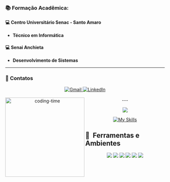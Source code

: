 ### 📚 **Formação Acadêmica:**
#### 💻 **Centro Universitário Senac - Santo Amaro**
- **Técnico em Informática**

#### 💻 **Senai Anchieta**
- **Desenvolvimento de Sistemas**

---

### 📱 **Contatos**
<div align="center">
  <a href="mailto:profissionaljoseh@gmail.com">
    <img src="https://img.shields.io/badge/Gmail-D14836?style=flat-square&logo=gmail&logoColor=white" alt="Gmail">
  </a>
  <a href="https://www.linkedin.com/in/josé-henrique-25568835a" target="_blank">
    <img src="https://img.shields.io/badge/LinkedIn-0077B5?style=flat-square&logo=linkedin&logoColor=white" alt="LinkedIn">
  </a>
</div>

<div align="center"> 
 <div style="display: inline_block"><br>
    <img align="left" height="250" alt="coding-time" src="devGif.gif">
---

<p align="center">
<img src="https://github-readme-stats.vercel.app/api?username=Henriquerssx&show_icons=true&theme=github_dark&hide_border=true&title_color=00ff99&icon_color=00ff99&text_color=ffffff" />
</div>
</p>

   

[![My Skills](https://skillicons.dev/icons?i=java,mysql,git,kotlin,javascript)](https://skillicons.dev)
 </div>
<div>


## 🧰 &nbsp;Ferramentas e Ambientes

<p align="center">
  <img src="https://img.shields.io/badge/IntelliJ%20IDEA-000000?style=for-the-badge&logo=intellijidea&logoColor=white"/>
  <img src="https://img.shields.io/badge/Android%20Studio-3DDC84?style=for-the-badge&logo=androidstudio&logoColor=white"/>
  <img src="https://img.shields.io/badge/VS%20Code-007ACC?style=for-the-badge&logo=visualstudiocode&logoColor=white"/>
  <img src="https://img.shields.io/badge/GitHub-181717?style=for-the-badge&logo=github&logoColor=white"/>
  <img src="https://img.shields.io/badge/Git-F05032?style=for-the-badge&logo=git&logoColor=white"/>
  <img src="https://img.shields.io/badge/Figma-F24E1E?style=for-the-badge&logo=figma&logoColor=white"/>
</p>




